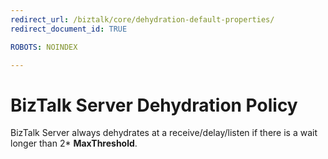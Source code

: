 ```yaml
---
redirect_url: /biztalk/core/dehydration-default-properties/
redirect_document_id: TRUE

ROBOTS: NOINDEX

---
```

# BizTalk Server Dehydration Policy
BizTalk Server always dehydrates at a receive/delay/listen if there is a wait longer than 2* **MaxThreshold**.